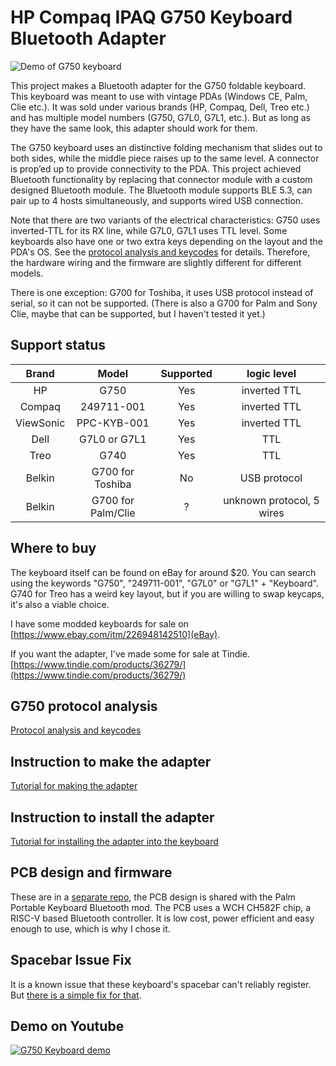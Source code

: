 # HP Compaq IPAQ G750 Keyboard Bluetooth Adapter

![Demo of G750 keyboard](/images/demo.gif)

This project makes a Bluetooth adapter for the G750 foldable keyboard. This keyboard was meant to use with vintage PDAs (Windows CE, Palm, Clie etc.). It was sold under various brands (HP, Compaq, Dell, Treo etc.) and has multiple model numbers (G750, G7L0, G7L1, etc.). But as long as they have the same look, this adapter should work for them.

The G750 keyboard uses an distinctive folding mechanism that slides out to both sides, while the middle piece raises up to the same level. A connector is prop’ed up to provide connectivity to the PDA. This project achieved Bluetooth functionality by replacing that connector module with a custom designed Bluetooth module. The Bluetooth module supports BLE 5.3, can pair up to 4 hosts simultaneously, and supports wired USB connection.

Note that there are two variants of the electrical characteristics: G750 uses inverted-TTL for its RX line, while G7L0, G7L1 uses TTL level. Some keyboards also have one or two extra keys depending on the layout and the PDA's OS. See the [protocol analysis and keycodes](g750_protocol.md) for details. Therefore, the hardware wiring and the firmware are slightly different for different models.

There is one exception: G700 for Toshiba, it uses USB protocol instead of serial, so it can not be supported. (There is also a G700 for Palm and Sony Clie, maybe that can be supported, but I haven't tested it yet.)

Support status
-----------

| Brand | Model | Supported | logic level |
| :-------: | :-------: | :-------: | :-------: |
| HP | G750 | Yes | inverted TTL |
| Compaq | 249711-001 | Yes | inverted TTL |
| ViewSonic | PPC-KYB-001 | Yes | inverted TTL |
| Dell | G7L0 or G7L1 | Yes | TTL |
| Treo | G740 | Yes | TTL |
| Belkin | G700 for Toshiba | No | USB protocol |
| Belkin | G700 for Palm/Clie | ? | unknown protocol, 5 wires |

Where to buy
-----------

The keyboard itself can be found on eBay for around $20. You can search using the keywords "G750", "249711-001", "G7L0" or "G7L1" + "Keyboard". G740 for Treo has a weird key layout, but if you are willing to swap keycaps, it's also a viable choice.

I have some modded keyboards for sale on [https://www.ebay.com/itm/226948142510](eBay).

If you want the adapter, I've made some for sale at Tindie. [https://www.tindie.com/products/36279/](https://www.tindie.com/products/36279/)

G750 protocol analysis
-----------

[Protocol analysis and keycodes](g750_protocol.md)

Instruction to make the adapter
-----------

[Tutorial for making the adapter](how_to_make.md)

Instruction to install the adapter
-----------

[Tutorial for installing the adapter into the keyboard](install.md)

PCB design and firmware
-----------
These are in a [separate repo](https://github.com/pymo/wch_micro_kbd/), the PCB design is shared with the Palm Portable Keyboard Bluetooth mod. The PCB uses a WCH CH582F chip, a RISC-V based Bluetooth controller. It is low cost, power efficient and easy enough to use, which is why I chose it.

Spacebar Issue Fix
-----------
It is a known issue that these keyboard's spacebar can't reliably register. But [there is a simple fix for that](spacebar_fix.md).

Demo on Youtube
-----------

[![G750 Keyboard demo](http://img.youtube.com/vi/a8__Df5YKs4/0.jpg)](https://www.youtube.com/watch?v=a8__Df5YKs4 "Converting the G750 folding keyboard into Bluetooth")


